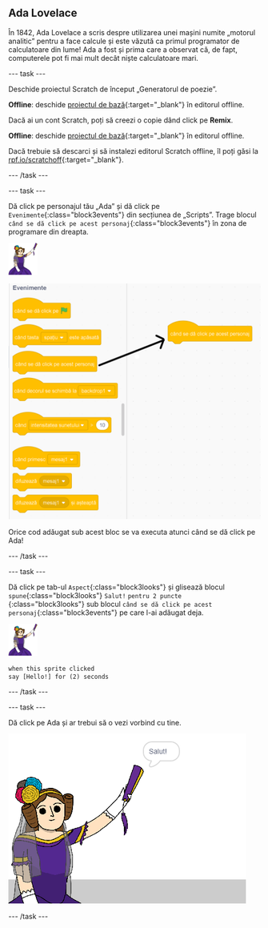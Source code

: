 ## Ada Lovelace

În 1842, Ada Lovelace a scris despre utilizarea unei mașini numite „motorul analitic” pentru a face calcule și este văzută ca primul programator de calculatoare din lume! Ada a fost și prima care a observat că, de fapt, computerele pot fi mai mult decât niște calculatoare mari.

\--- task \---

Deschide proiectul Scratch de început „Generatorul de poezie”.

**Offline**: deschide [proiectul de bază](https://scratch.mit.edu/projects/382738814){:target="_blank"} în editorul offline.

Dacă ai un cont Scratch, poți să creezi o copie dând click pe **Remix**.

**Offline**: deschide [proiectul de bază](https://rpf.io/p/ro-RO/beat-the-goalie-go){:target="_blank"} în editorul offline.

Dacă trebuie să descarci și să instalezi editorul Scratch offline, îl poți găsi la [rpf.io/scratchoff](https://rpf.io/scratchoff){:target="_blank"}.

\--- /task \---

\--- task \---

Dă click pe personajul tău „Ada” și dă click pe `Evenimente`{:class="block3events"} din secțiunea de „Scripts”. Trage blocul `când se dă click pe acest personaj`{:class="block3events"} în zona de programare din dreapta.

![ada sprite](images/ada-sprite.png)

![trăgând atunci când acest sprite a făcut clic pe bloc](images/poetry-click.png)

Orice cod adăugat sub acest bloc se va executa atunci când se dă click pe Ada!

\--- /task \---

\--- task \---

Dă click pe tab-ul `Aspect`{:class="block3looks"} și glisează blocul `spune`{:class="block3looks"} `Salut!` `pentru 2 puncte `{:class="block3looks"} sub blocul `când se dă click pe acest personaj`{:class="block3events"} pe care l-ai adăugat deja.

![ada sprite](images/ada-sprite.png)

```blocks3
when this sprite clicked
say [Hello!] for (2) seconds
```

\--- /task \---

\--- task \---

Dă click pe Ada și ar trebui să o vezi vorbind cu tine.

![captură de ecran](images/poetry-say-test.png)

\--- /task \---